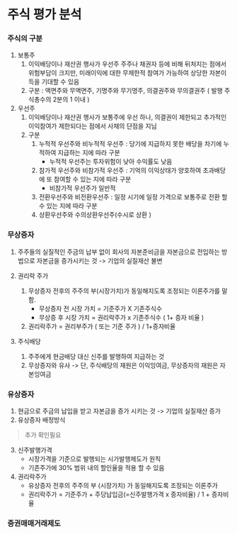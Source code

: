 

# 주식 평가 분석



### 주식의 구분

1. 보통주
   1. 이익배당이나 재산권 행사가 우선주 주주나 채권자 등에 비해 뒤처지는 점에서 위험부담이 크지만, 미래이익에 대한 무제한적 참여가 가능하여 상당한 자본이득을 기대할 수 있음
   2. 구분 : 액면주와 무액면주, 기명주와 무기명주, 의결권주와 무의결권주 ( 발행 주식총수의 2분의 1 이내 )
2. 우선주
   1. 이익배당이나 재산권 행사가 보통주에 우선 하나, 의결권이 제한되고 추가적인 이익참여가 제한되다는 점에서 사채의 단점을 지님
   2. 구분
      1. 누적적 우선주와 비누적적 우선주 : 당기에 지급하지 못한 배당을 차기에 누적하여 지급하는 지에 따라 구분
         - 누적적 우선주는 투자위험이 낮아 수익률도 낮음
      2. 참가적 우선주와 비참가적 우선주 : 기억의 이익상태가 양호하여 초과배당에 또 참여할 수 있는 지에 따라 구분
         - 비참가적 우선주가 일반적
      3. 전환우선주와 비전환우선주 : 일정 시기에 일정 가격으로 보통주로 전환 할 수 있는 지에 따라 구분
      4. 상환우선주와 수의상환우선주(수시로 상환 )



### 무상증자 

1. 주주들의 실질적인 주금의 납부 없이 회사의 자본준비금을 자본금으로 전입하는 방법으로 자본금을 증가시키는 것 -> 기업의 실질재산 불변
2. 권리락 주가
   1. 무상증자 전후의 주주의 부(시장가치)가 동일해지도록 조정되는 이론주가를 말함. 
      - 무상증자 전 시장 가치 = 기준주가  X 기존주식수
      - 무상증 후 시장 가치  = 권리락주가 x 기존주식수 ( 1+ 증자 비율 )
   2. 권리락주가 = 권리부주가 ( 또는 기준 주가 )  / 1+증자비율

3. 주식배당
   1. 주주에게 현금배당 대신 신주를 발행하여 지급하는 것
   2. 무상증자와 유사 -> 단, 주식배당의 재원은 이익잉여금, 무상증자의 재원은 자본잉여금



### 유상증자

1. 현금으로 주금의 납입을 받고 자본금을 증가 시키는 것 -> 기업의 실질재산 증가
2. 유상증자 배정방식

> 추가 확인필요

3. 신주발행가격
   - 시장가격을 기준으로 발행되는 시가발행제도가 원칙
   - 기존주가에 30% 범위 내의 할인율을 적용 할 수 있음
4. 권리락주가 
   - 유상증자 전후의 주주의 부 (시장가치) 가 동일해지도록 조정되는 이론주가
   - 권리락주가 = 기준주가 + 주당납입금(=신주발행가격 x 증자비율) / 1 + 증자비율



### 증권매매거래제도 

